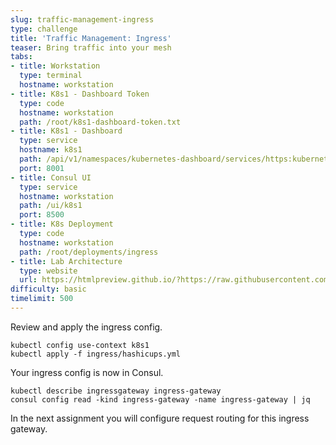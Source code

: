 ```yaml
---
slug: traffic-management-ingress
type: challenge
title: 'Traffic Management: Ingress'
teaser: Bring traffic into your mesh
tabs:
- title: Workstation
  type: terminal
  hostname: workstation
- title: K8s1 - Dashboard Token
  type: code
  hostname: workstation
  path: /root/k8s1-dashboard-token.txt
- title: K8s1 - Dashboard
  type: service
  hostname: k8s1
  path: /api/v1/namespaces/kubernetes-dashboard/services/https:kubernetes-dashboard:/proxy/
  port: 8001
- title: Consul UI
  type: service
  hostname: workstation
  path: /ui/k8s1
  port: 8500
- title: K8s Deployment
  type: code
  hostname: workstation
  path: /root/deployments/ingress
- title: Lab Architecture
  type: website
  url: https://htmlpreview.github.io/?https://raw.githubusercontent.com/hashicorp/field-workshops-consul/master/instruqt-tracks/consul-life-of-a-developer/assets/diagrams/diagrams.html
difficulty: basic
timelimit: 500
---
```

Review and apply the ingress config.

```
kubectl config use-context k8s1
kubectl apply -f ingress/hashicups.yml
```

Your ingress config is now in Consul. <br>

```
kubectl describe ingressgateway ingress-gateway
consul config read -kind ingress-gateway -name ingress-gateway | jq
```

In the next assignment you will configure request routing for this ingress gateway.
